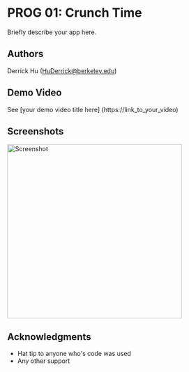 # PROG 01: Crunch Time

Briefly describe your app here.

## Authors

Derrick Hu ([HuDerrick@berkeley.edu](mailto:HuDerrick@berkeley.edu))

## Demo Video

See [your demo video title here] (https://link_to_your_video)

## Screenshots

<img src="screenshots/main.png" height="400" alt="Screenshot"/>

## Acknowledgments

* Hat tip to anyone who's code was used
* Any other support


